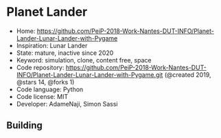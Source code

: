 # Planet Lander

- Home: https://github.com/PeiP-2018-Work-Nantes-DUT-INFO/Planet-Lander-Lunar-Lander-with-Pygame
- Inspiration: Lunar Lander
- State: mature, inactive since 2020
- Keyword: simulation, clone, content free, space
- Code repository: https://github.com/PeiP-2018-Work-Nantes-DUT-INFO/Planet-Lander-Lunar-Lander-with-Pygame.git (@created 2019, @stars 14, @forks 1)
- Code language: Python
- Code license: MIT
- Developer: AdameNaji, Simon Sassi

## Building
